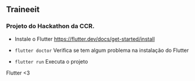 ## Traineeit

### Projeto do Hackathon da CCR.

- Instale o Flutter https://flutter.dev/docs/get-started/install

- ``flutter doctor`` Verifica se tem algum problema na instalação do Flutter

- ``flutter run`` Executa o projeto

Flutter <3
